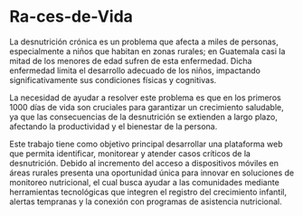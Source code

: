 # Ra-ces-de-Vida
La desnutrición crónica es un problema que afecta a miles de personas, especialmente a niños que habitan en zonas rurales; en Guatemala casi la mitad de los menores de edad sufren de esta enfermedad. Dicha enfermedad limita el desarrollo adecuado de los niños, impactando significativamente sus condiciones físicas y cognitivas.

La necesidad de ayudar a resolver este problema es que en los primeros 1000 días de vida son cruciales para garantizar un crecimiento saludable, ya que las consecuencias de la desnutrición se extienden a largo plazo, afectando la productividad y el bienestar de la persona. 

Este trabajo tiene como objetivo principal desarrollar una plataforma web que permita identificar, monitorear y atender casos críticos de la desnutrición. Debido al incremento del acceso a dispositivos móviles en áreas rurales presenta una oportunidad única para innovar en soluciones de monitoreo nutricional, el cual busca ayudar a las comunidades mediante herramientas tecnológicas que integren el registro del crecimiento infantil, alertas tempranas y la conexión con programas de asistencia nutricional.


